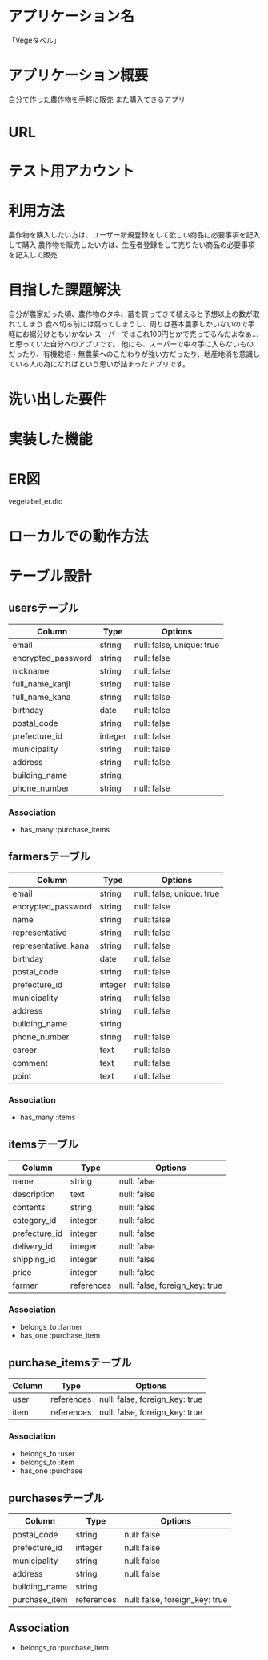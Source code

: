 # アプリケーション名

「Vegeタベル」

# アプリケーション概要

自分で作った農作物を手軽に販売
また購入できるアプリ

# URL

# テスト用アカウント

# 利用方法

農作物を購入したい方は、ユーザー新規登録をして欲しい商品に必要事項を記入して購入
農作物を販売したい方は、生産者登録をして売りたい商品の必要事項を記入して販売

# 目指した課題解決

自分が農家だった頃、農作物のタネ、苗を買ってきて植えると予想以上の数が取れてしまう
食べ切る前には腐ってしまうし、周りは基本農家しかいないので手軽にお裾分けともいかない
スーパーではこれ100円とかで売ってるんだよなぁ...と思っていた自分へのアプリです。
他にも、スーパーで中々手に入らないものだったり、有機栽培・無農薬へのこだわりが強い方だったり、地産地消を意識している人の為になればという思いが詰まったアプリです。

# 洗い出した要件

# 実装した機能

# ER図

vegetabel_er.dio

# ローカルでの動作方法

# テーブル設計

## usersテーブル

| Column               | Type    | Options                   |
| -------------------- | ------- | ------------------------- |
| email                | string  | null: false, unique: true |
| encrypted_password   | string  | null: false               |
| nickname             | string  | null: false               |
| full_name_kanji      | string  | null: false               |
| full_name_kana       | string  | null: false               |
| birthday             | date    | null: false               |
| postal_code          | string  | null: false               |
| prefecture_id        | integer | null: false               |
| municipality         | string  | null: false               |
| address              | string  | null: false               |
| building_name        | string  |                           |
| phone_number         | string  | null: false               |


### Association

- has_many :purchase_items

## farmersテーブル

| Column             | Type       | Options                        |
| ------------------ | ---------- | ------------------------------ |
| email              | string     | null: false, unique: true      |
| encrypted_password | string     | null: false                    |
| name               | string     | null: false                    |
| representative     | string     | null: false                    |
| representative_kana| string     | null: false                    |
| birthday           | date       | null: false                    |
| postal_code        | string     | null: false                    |
| prefecture_id      | integer    | null: false                    |
| municipality       | string     | null: false                    |
| address            | string     | null: false                    |
| building_name      | string     |                                |
| phone_number       | string     | null: false                    |
| career             | text       | null: false                    |
| comment            | text       | null: false                    |
| point              | text       | null: false                    |

### Association

- has_many :items

## itemsテーブル

| Column        | Type       | Options                        |
| ------------- | ---------- | ------------------------------ |
| name          | string     | null: false                    |
| description   | text       | null: false                    |
| contents      | string     | null: false                    |
| category_id   | integer    | null: false                    |
| prefecture_id | integer    | null: false                    |
| delivery_id   | integer    | null: false                    |
| shipping_id   | integer    | null: false                    |
| price         | integer    | null: false                    |
| farmer        | references | null: false, foreign_key: true |

### Association

- belongs_to :farmer
- has_one    :purchase_item

## purchase_itemsテーブル

| Column  | Type       | Options                        |
| ------- | ---------- | ------------------------------ |
| user    | references | null: false, foreign_key: true |
| item    | references | null: false, foreign_key: true |

### Association

- belongs_to :user
- belongs_to :item
- has_one    :purchase

## purchasesテーブル

| Column         | Type       | Options                        |
| -------------- | ---------- | ------------------------------ |
| postal_code    | string     | null: false                    |
| prefecture_id  | integer    | null: false                    |
| municipality   | string     | null: false                    |
| address        | string     | null: false                    |
| building_name  | string     |                                |
| purchase_item  | references | null: false, foreign_key: true |

## Association

- belongs_to :purchase_item